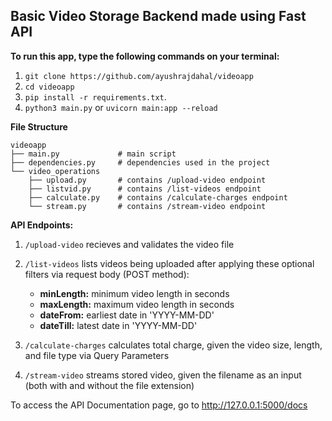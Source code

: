 ## Basic Video Storage Backend made using Fast API

**To run this app, type the following commands on your terminal:**

1. `git clone https://github.com/ayushrajdahal/videoapp`
2. `cd videoapp`
3. `pip install -r requirements.txt`.
4. `python3 main.py` or `uvicorn main:app --reload`

**File Structure**

```
videoapp
├── main.py             # main script
├── dependencies.py     # dependencies used in the project
└── video_operations
    ├── upload.py       # contains /upload-video endpoint
    ├── listvid.py      # contains /list-videos endpoint
    ├── calculate.py    # contains /calculate-charges endpoint
    └── stream.py       # contains /stream-video endpoint
```
**API Endpoints:**

1. `/upload-video` recieves and validates the video file

2. `/list-videos` lists videos being uploaded after applying these optional filters via request body (POST method):
    - **minLength:** minimum video length in seconds
    - **maxLength:** maximum video length in seconds
    - **dateFrom:** earliest date in 'YYYY-MM-DD'
    - **dateTill:** latest date in 'YYYY-MM-DD'

3. `/calculate-charges` calculates total charge, given the video size, length, and file type via Query Parameters

4. `/stream-video` streams stored video, given the filename as an input (both with and without the file extension)

To access the API Documentation page, go to http://127.0.0.1:5000/docs